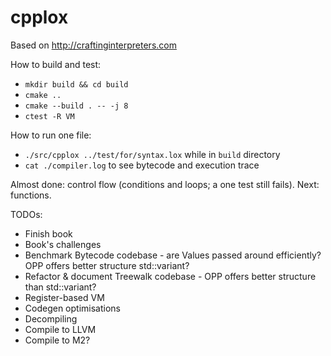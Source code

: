 # cpplox

Based on http://craftinginterpreters.com

How to build and test:
* `mkdir build && cd build`
* `cmake ..`
* `cmake --build . -- -j 8`
* `ctest -R VM`

How to run one file:
* `./src/cpplox ../test/for/syntax.lox` while in `build` directory
* `cat ./compiler.log` to see bytecode and execution trace 

Almost done: control flow (conditions and loops; a one test still fails).
Next: functions.

TODOs: 
* Finish book
* Book's challenges
* Benchmark Bytecode codebase - are Values passed around efficiently? OPP offers better structure std::variant?
* Refactor & document Treewalk codebase - OPP offers better structure than std::variant?
* Register-based VM
* Codegen optimisations
* Decompiling
* Compile to LLVM
* Compile to M2?
